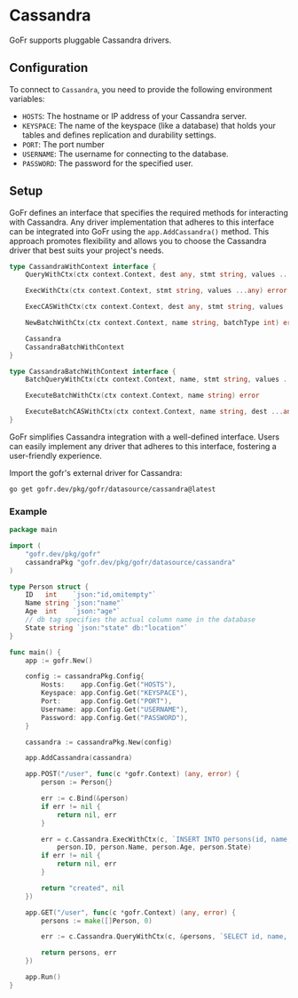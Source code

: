 # Cassandra
GoFr supports pluggable Cassandra drivers. 

## Configuration
To connect to `Cassandra`, you need to provide the following environment variables:

- `HOSTS`: The hostname or IP address of your Cassandra server.
- `KEYSPACE`: The name of the keyspace (like a database) that holds your tables and defines replication and durability settings.
- `PORT`: The port number
- `USERNAME`: The username for connecting to the database.
- `PASSWORD`: The password for the specified user.


## Setup

GoFr defines an interface that specifies the required methods for interacting
with Cassandra. Any driver implementation that adheres to this interface can be integrated into GoFr using the
`app.AddCassandra()` method. This approach promotes flexibility and allows you to choose the Cassandra driver that best
suits your project's needs.


```go
type CassandraWithContext interface {
	QueryWithCtx(ctx context.Context, dest any, stmt string, values ...any) error

	ExecWithCtx(ctx context.Context, stmt string, values ...any) error

	ExecCASWithCtx(ctx context.Context, dest any, stmt string, values ...any) (bool, error)

	NewBatchWithCtx(ctx context.Context, name string, batchType int) error

	Cassandra
	CassandraBatchWithContext
}

type CassandraBatchWithContext interface {
	BatchQueryWithCtx(ctx context.Context, name, stmt string, values ...any) error

	ExecuteBatchWithCtx(ctx context.Context, name string) error

	ExecuteBatchCASWithCtx(ctx context.Context, name string, dest ...any) (bool, error)
}
```

GoFr simplifies Cassandra integration with a well-defined interface. Users can easily implement any driver that adheres
to this interface, fostering a user-friendly experience.

Import the gofr's external driver for Cassandra:

```shell
go get gofr.dev/pkg/gofr/datasource/cassandra@latest
```

### Example

```go
package main

import (
	"gofr.dev/pkg/gofr"
	cassandraPkg "gofr.dev/pkg/gofr/datasource/cassandra"
)

type Person struct {
	ID   int    `json:"id,omitempty"`
	Name string `json:"name"`
	Age  int    `json:"age"`
	// db tag specifies the actual column name in the database
	State string `json:"state" db:"location"`
}

func main() {
	app := gofr.New()

	config := cassandraPkg.Config{
		Hosts:    app.Config.Get("HOSTS"),
		Keyspace: app.Config.Get("KEYSPACE"),
		Port:     app.Config.Get("PORT"),
		Username: app.Config.Get("USERNAME"),
		Password: app.Config.Get("PASSWORD"),
	}

	cassandra := cassandraPkg.New(config)

	app.AddCassandra(cassandra)

	app.POST("/user", func(c *gofr.Context) (any, error) {
		person := Person{}

		err := c.Bind(&person)
		if err != nil {
			return nil, err
		}

		err = c.Cassandra.ExecWithCtx(c, `INSERT INTO persons(id, name, age, location) VALUES(?, ?, ?, ?)`,
			person.ID, person.Name, person.Age, person.State)
		if err != nil {
			return nil, err
		}

		return "created", nil
	})

	app.GET("/user", func(c *gofr.Context) (any, error) {
		persons := make([]Person, 0)

		err := c.Cassandra.QueryWithCtx(c, &persons, `SELECT id, name, age, location FROM persons`)

		return persons, err
	})

	app.Run()
}
```
